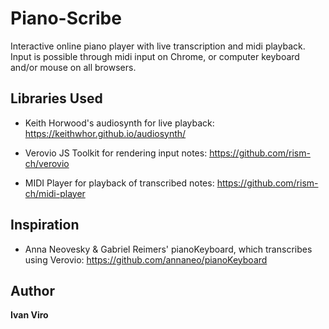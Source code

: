 # Piano-Scribe
Interactive online piano player with live transcription and midi playback. 
Input is possible through midi input on Chrome, or computer keyboard and/or mouse on all browsers.

## Libraries Used
- Keith Horwood's audiosynth for live playback:
https://keithwhor.github.io/audiosynth/

- Verovio JS Toolkit for rendering input notes: 
https://github.com/rism-ch/verovio

- MIDI Player for playback of transcribed notes: 
https://github.com/rism-ch/midi-player


## Inspiration
- Anna Neovesky & Gabriel Reimers' pianoKeyboard, which transcribes using Verovio: 
https://github.com/annaneo/pianoKeyboard
 
## Author

**Ivan Viro**
